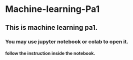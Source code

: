 # Machine-learning-Pa1
## This is machine learning pa1.
### You may use jupyter notebook or colab to open it.
#### follow the instruction inside the notebook.
